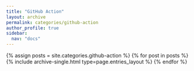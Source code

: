 ```yaml
---
title: "GitHub Action"
layout: archive
permalink: categories/github-action
author_profile: true
sidebar:
  nav: "docs"
---
```



{% assign posts = site.categories.github-action %}
{% for post in posts %} {% include archive-single.html type=page.entries_layout %} {% endfor %}